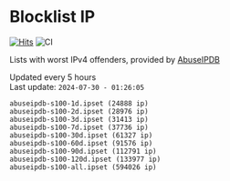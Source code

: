# Blocklist IP

[![Hits](https://hits.seeyoufarm.com/api/count/incr/badge.svg?url=https%3A%2F%2Fgithub.com%2Fborestad%2Fblocklist-ip%2F&count_bg=%2379C83D&title_bg=%23555555&icon=&icon_color=%23E7E7E7&title=hits&edge_flat=false)](https://hits.seeyoufarm.com)  ![CI](https://img.shields.io/github/workflow/status/borestad/blocklist-ip/CI?style=flat-square)

Lists with worst IPv4 offenders, provided by [AbuseIPDB](https://www.abuseipdb.com/)

<!-- FOOTER-PLACEHOLDER -->
Updated every 5 hours<br>
Last update: `2024-07-30 - 01:26:05`
```
abuseipdb-s100-1d.ipset (24888 ip)
abuseipdb-s100-2d.ipset (28976 ip)
abuseipdb-s100-3d.ipset (31413 ip)
abuseipdb-s100-7d.ipset (37736 ip)
abuseipdb-s100-30d.ipset (61327 ip)
abuseipdb-s100-60d.ipset (91576 ip)
abuseipdb-s100-90d.ipset (112791 ip)
abuseipdb-s100-120d.ipset (133977 ip)
abuseipdb-s100-all.ipset (594026 ip)
```
